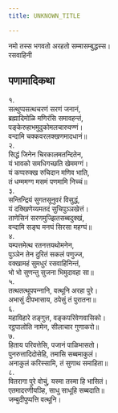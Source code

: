 ```yaml
---
title: UNKNOWN_TITLE

---
```

नमो तस्स भगवतो अरहतो सम्मासम्बुद्धस्स।  
रसवाहिनी  


## पणामादिकथा

१.  
सत्थुप्पसत्थचरणं सरणं जनानं,  
ब्रह्मादिमोळि मणिरंसि समावहन्तं,  
पङ्केरुहाभमुदुकोमलचारुवण्णं।  
वन्दामि चक्‍कवरलक्खणमादधानं॥  
२.  
सिद्धं जिनेन चिरकालमतन्दितेन,  
यं भावको समधिगच्छति खेममग्गं।  
यं कप्परुक्ख रुचिदान मणिव भाति,  
तं धम्ममग्ग मसमं पणमामि निच्‍चं॥  
३.  
सन्तिन्द्रियं सुगतसूनुवरं विसुद्धं,  
यं दक्खिणेय्यमतदं सुचिपुञ्‍ञखेत्तं।  
ताणेसिनं सरणमुज्झितसब्बदुक्खं,  
वन्दामि सङ्घ मनघं सिरसा महग्घं॥  
४.  
यम्पत्तमेत्थ रतनत्तयथोमनेन,  
पुञ्‍ञेन तेन दुरितं सकलं पणुज्‍ज,  
वक्खामहं सुमधुरं रसवाहिनिन्तं,  
भो भो सुणन्तु सुजना भिमुदावहा सा॥  
५.  
तत्थतत्थूपपन्‍नानि, वत्थूनि अरहा पुरे।  
अभासुं दीपभासाय, ठपेसुं तं पुरातना॥  
६.  
महाविहारे तङ्गुत्त, वङ्कपरिवेणवासिको।  
रट्ठपालोति नामेन, सीलाचार गुणाकरो॥  
७.  
हिताय परिवत्तेसि, पजानं पाळिभासतो।  
पुनरुत्तादिदोसेहि, तमासि सब्बमाकुलं।  
अनाकुलं करिस्सामि, तं सुणाथ समाहिता॥  
८.  
वितरागा पुरे वोचुं, यस्मा तस्मा हि भासितं।  
एतमादरणीयञ्हि, साधु साधूहि सब्बदाति॥  
जम्बुदीपुप्पत्ति वत्थूनि।  